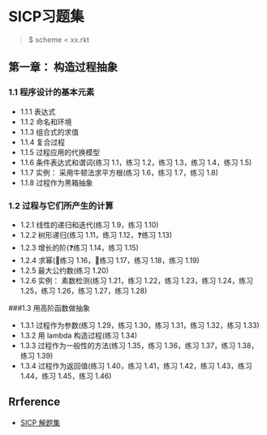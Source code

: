 # SICP习题集
> $ scheme < xx.rkt

## 第一章： 构造过程抽象
### 1.1 程序设计的基本元素
- 1.1.1 表达式
- 1.1.2 命名和环境
- 1.1.3 组合式的求值
- 1.1.4 复合过程
- 1.1.5 过程应用的代换模型
- 1.1.6 条件表达式和谓词(练习 1.1，练习 1.2，练习 1.3，练习 1.4，练习 1.5)
- 1.1.7 实例： 采用牛顿法求平方根(练习 1.6，练习 1.7，练习 1.8)
- 1.1.8 过程作为黑箱抽象

### 1.2 过程与它们所产生的计算
- 1.2.1 线性的递归和迭代(练习 1.9，练习 1.10)
- 1.2.2 树形递归(练习 1.11，练习 1.12，❓练习 1.13)
- 1.2.3 增长的阶(❓练习 1.14，练习 1.15)
- 1.2.4 求幂(📌练习 1.16，📌练习 1.17，练习 1.18，练习 1.19)
- 1.2.5 最大公约数(练习 1.20)
- 1.2.6 实例： 素数检测(练习 1.21，练习 1.22，练习 1.23，练习 1.24，练习 1.25，练习 1.26，练习 1.27，练习 1.28)

###1.3 用高阶函数做抽象
- 1.3.1 过程作为参数(练习 1.29，练习 1.30，练习 1.31，练习 1.32，练习 1.33)
- 1.3.2 用 lambda 构造过程(练习 1.34)
- 1.3.3 过程作为一般性的方法(练习 1.35，练习 1.36，练习 1.37，练习 1.38，练习 1.39)
- 1.3.4 过程作为返回值(练习 1.40，练习 1.41，练习 1.42，练习 1.43，练习 1.44，练习 1.45，练习 1.46)

## Rrference
- [SICP 解题集](https://sicp.readthedocs.io/en/latest/)